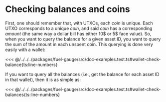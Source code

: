 # Checking balances and coins

First, one should remember that, with UTXOs, each _coin_ is unique. Each UTXO corresponds to a unique _coin_, and said _coin_ has a corresponding _amount_ (the same way a dollar bill has either 10$ or 5$ face value). So, when you want to query the balance for a given asset ID, you want to query the sum of the amount in each unspent coin. This querying is done very easily with a wallet:

<<< @/../../../packages/fuel-gauge/src/doc-examples.test.ts#wallet-check-balance{ts:line-numbers}

If you want to query all the balances (i.e., get the balance for each asset ID in that wallet), then it is as simple as:

<<< @/../../../packages/fuel-gauge/src/doc-examples.test.ts#wallet-check-balances{ts:line-numbers}
